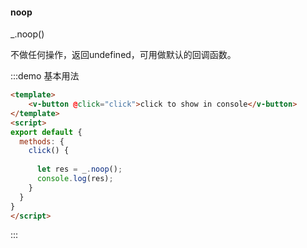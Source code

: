 #### noop

_.noop() 

不做任何操作，返回undefined，可用做默认的回调函数。

:::demo 基本用法
```html
<template>
    <v-button @click="click">click to show in console</v-button>
</template>
<script>
export default {
  methods: {
    click() {
      
      let res = _.noop();
      console.log(res);
    }
  }
}
</script>
```
:::
